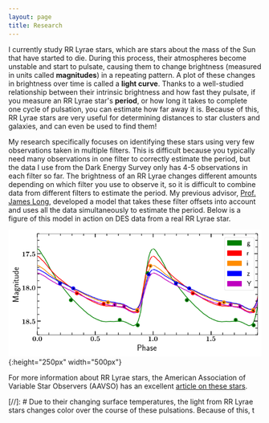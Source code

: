 ```yaml
---
layout: page
title: Research
---
```


I currently study RR Lyrae stars, which are stars about the mass of the Sun that have started to die. During this process, their atmospheres become unstable and start to pulsate, causing them to change brightness (measured in units called **magnitudes**) in a repeating pattern. A plot of these changes in brightness over time is called a **light curve**. Thanks to a well-studied relationship between their intrinsic brightness and how fast they pulsate, if you measure an RR Lyrae star's **period**, or how long it takes to complete one cycle of pulsation, you can estimate how far away it is. Because of this, RR Lyrae stars are very useful for determining distances to star clusters and galaxies, and can even be used to find them! 

My research specifically focuses on identifying these stars using very few observations taken in multiple filters. This is difficult because you typically need many observations in one filter to correctly estimate the period, but the data I use from the Dark Energy Survey only has 4-5 observations in each filter so far. The brightness of an RR Lyrae changes different amounts depending on which filter you use to observe it, so it is difficult to combine data from different filters to estimate the period. My previous advisor, [Prof. James Long](https://longjp.github.io/), developed a model that takes these filter offsets into account and uses all the data simultaneously to estimate the period. Below is a figure of this model in action on DES data from a real RR Lyrae star.

![RR Lyrae light curve in DES filters](/img/des_folded_jessica.png){:height="250px" width="500px"}



For more information about RR Lyrae stars, the American Association of Variable Star Observers (AAVSO) has an excellent [article on these stars](https://www.aavso.org/vsots_rrlyr).

[//]: # Due to their changing surface temperatures, the light from RR Lyrae stars changes color over the course of these pulsations. Because of this, t
